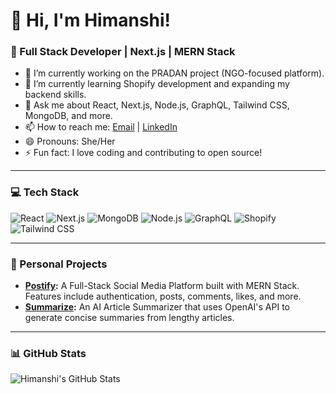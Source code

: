 # 👋 Hi, I'm Himanshi!
### 🚀 Full Stack Developer | Next.js | MERN Stack

- 🔭 I’m currently working on the PRADAN project (NGO-focused platform).
- 🌱 I’m currently learning Shopify development and expanding my backend skills.
- 💬 Ask me about React, Next.js, Node.js, GraphQL, Tailwind CSS, MongoDB, and more.
- 📫 How to reach me: [Email](mailto:himanshikhandelwal81@gmail.com) | [LinkedIn](https://www.linkedin.com/in/himanshikh/)
- 😄 Pronouns: She/Her
- ⚡ Fun fact: I love coding and contributing to open source!

---

### 💻 Tech Stack
![React](https://img.shields.io/badge/React-20232A?style=for-the-badge&logo=react&logoColor=61DAFB)
![Next.js](https://img.shields.io/badge/Next.js-000000?style=for-the-badge&logo=nextdotjs&logoColor=white)
![MongoDB](https://img.shields.io/badge/MongoDB-4EA94B?style=for-the-badge&logo=mongodb&logoColor=white)
![Node.js](https://img.shields.io/badge/Node.js-43853D?style=for-the-badge&logo=node.js&logoColor=white)
![GraphQL](https://img.shields.io/badge/GraphQL-E10098?style=for-the-badge&logo=graphql&logoColor=white)
![Shopify](https://img.shields.io/badge/Shopify-7AB55C?style=for-the-badge&logo=shopify&logoColor=white)
![Tailwind CSS](https://img.shields.io/badge/TailwindCSS-38B2AC?style=for-the-badge&logo=tailwind-css&logoColor=white)

---

### 🔨 Personal Projects
- **[Postify](https://github.com/himanshik21/Postify):** A Full-Stack Social Media Platform built with MERN Stack. Features include authentication, posts, comments, likes, and more.
- **[Summarize](https://github.com/himanshik21/Summarize):** An AI Article Summarizer that uses OpenAI's API to generate concise summaries from lengthy articles.

---

### 📊 GitHub Stats
![Himanshi's GitHub Stats](https://github-readme-stats.vercel.app/api?username=himanshik21&show_icons=true&theme=radical)
